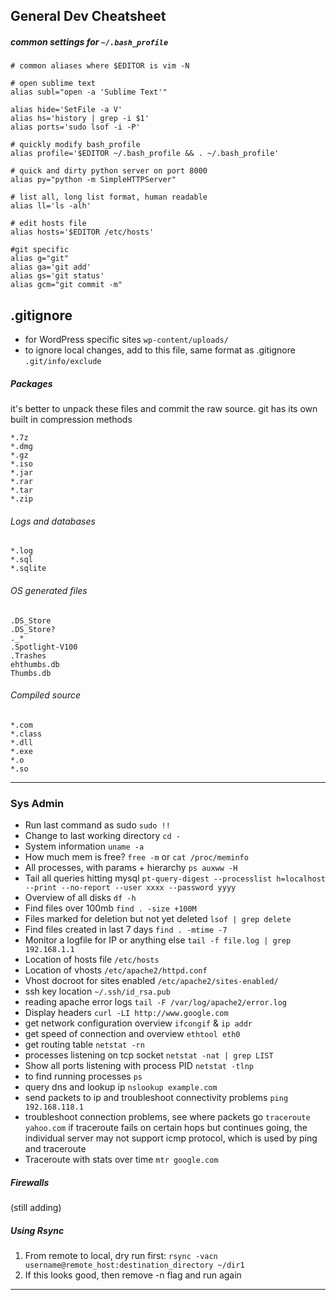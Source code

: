 ## General Dev Cheatsheet

##### common settings for `~/.bash_profile`
```shell
# common aliases where $EDITOR is vim -N

# open sublime text
alias subl="open -a 'Sublime Text'"

alias hide='SetFile -a V'
alias hs='history | grep -i $1'
alias ports='sudo lsof -i -P'

# quickly modify bash_profile
alias profile='$EDITOR ~/.bash_profile && . ~/.bash_profile'

# quick and dirty python server on port 8000
alias py="python -m SimpleHTTPServer"

# list all, long list format, human readable
alias ll='ls -alh'

# edit hosts file
alias hosts='$EDITOR /etc/hosts'

#git specific
alias g="git"
alias ga='git add'
alias gs='git status'
alias gcm="git commit -m"
```

## .gitignore

+ for WordPress specific sites `wp-content/uploads/`
+ to ignore local changes, add to this file, same format as .gitignore `.git/info/exclude`

##### Packages
it's better to unpack these files and commit the raw source.
git has its own built in compression methods
```shell
*.7z
*.dmg
*.gz
*.iso
*.jar
*.rar
*.tar
*.zip
```
###### Logs and databases
```
*.log
*.sql
*.sqlite
 ```
###### OS generated files
```
.DS_Store
.DS_Store?
._*
.Spotlight-V100
.Trashes
ehthumbs.db
Thumbs.db
```
###### Compiled source
```
*.com
*.class
*.dll
*.exe
*.o
*.so
```
***

### Sys Admin

+ Run last command as sudo `sudo !!`
+ Change to last working directory `cd -`
+ System information `uname -a`
+ How much mem is free? `free -m` or `cat /proc/meminfo`
+ All processes, with params + hierarchy `ps auxww -H`
+ Tail all queries hitting mysql `pt-query-digest --processlist h=localhost --print --no-report --user xxxx --password yyyy`
+ Overview of all disks `df -h`
+ Find files over 100mb `find . -size +100M`
+ Files marked for deletion but not yet deleted `lsof | grep delete`
+ Find files created in last 7 days `find . -mtime -7`
+ Monitor a logfile for IP or anything else `tail -f file.log | grep 192.168.1.1`
+ Location of hosts file `/etc/hosts`
+ Location of vhosts `/etc/apache2/httpd.conf`
+ Vhost docroot for sites enabled `/etc/apache2/sites-enabled/`
+ ssh key location `~/.ssh/id_rsa.pub`
+ reading apache error logs `tail -F /var/log/apache2/error.log`
+ Display headers `curl -LI http://www.google.com`
+ get network configuration overview `ifcongif` & `ip addr`
+ get speed of connection and overview `ethtool eth0`
+ get routing table `netstat -rn`
+ processes listening on tcp socket `netstat -nat | grep LIST`
+ Show all ports listening with process PID `netstat -tlnp`
+ to find running processes `ps`
+ query dns and lookup ip `nslookup example.com`
+ send packets to ip and troubleshoot connectivity problems `ping 192.168.118.1`
+ troubleshoot connection problems, see where packets go `traceroute yahoo.com` if traceroute fails on certain hops but continues going, the individual server may not support icmp protocol, which is used by ping and traceroute
+ Traceroute with stats over time `mtr google.com`


##### Firewalls

(still adding)

##### Using Rsync
1. From remote to local, dry run first: `rsync -vacn username@remote_host:destination_directory ~/dir1`
2. If this looks good, then remove -n flag and run again

***


